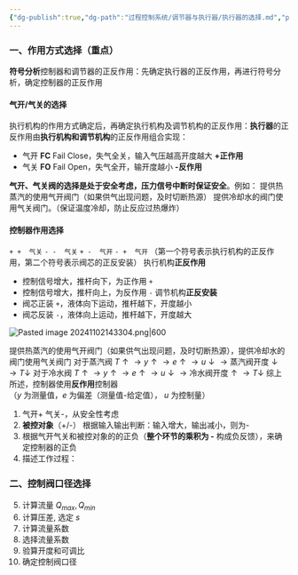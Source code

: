 ```yaml
---
{"dg-publish":true,"dg-path":"过程控制系统/调节器与执行器/执行器的选择.md","permalink":"/过程控制系统/调节器与执行器/执行器的选择/","dgPassFrontmatter":true,"noteIcon":"","created":"2024-11-01T19:53:50.000+08:00","updated":"2025-03-17T10:41:42.000+08:00"}
---
```



### 一、作用方式选择（重点）
**符号分析**控制器和调节器的正反作用：先确定执行器的正反作用，再进行符号分析，确定控制器的正反作用

#### 气开/气关的选择
执行机构的作用方式确定后，再确定执行机构及调节机构的正反作用：**执行器**的正反作用由**执行机构和调节机构**的正反作用组合实现：
- 气开 **FC** Fail Close，失气全关，输入气压越高开度越大 **+正作用**
- 气关 **FO** Fail Open，失气全开，输开度越小       **-反作用**

**气开、气关阀的选择是处于安全考虑，压力信号中断时保证安全**。例如：
提供热蒸汽的使用气开阀门（如果供气出现问题，及时切断热源）
提供冷却水的阀门使用气关阀门。（保证温度冷却，防止反应过热爆炸）

#### 控制器作用选择
`+ +  气关`    `- -  气关`   `+ -  气开`   `- +  气开`
（第一个符号表示执行机构的正反作用，第二个符号表示阀芯的正反安装）
执行机构**正反作用**
- 控制信号增大，推杆向下，为正作用 `+`
- 控制信号增大，推杆向上，为反作用 `-`
调节机构**正反安装**
- 阀芯正装 `+`，液体向下运动，推杆越下，开度越小
- 阀芯反装 `-`，液体向上运动，推杆越下，开度越大

![Pasted image 20241102143304.png|600](/img/user/Functional%20files/Photo%20Resources/Pasted%20image%2020241102143304.png)

提供热蒸汽的使用气开阀门（如果供气出现问题，及时切断热源），提供冷却水的阀门使用气关阀门
对于蒸汽阀 $T \uparrow \to y\uparrow\to e\uparrow\to u \downarrow  \to \text{蒸汽阀开度}\downarrow \to T\downarrow$
对于冷水阀 $T \uparrow \to y\uparrow\to e\uparrow\to u \downarrow  \to \text{冷水阀开度}\uparrow \to T\downarrow$
综上所述，控制器使用**反作用**控制器  
（$y$ 为测量值，$e$ 为偏差（测量值-给定值）， $u$ 为控制量）




1. 气开+ 气关-，从安全性考虑
2. **被控对象**（+/-）    根据输入输出判断：输入增大，输出减小，则为- 
3. 根据气开气关和被控对象的的正负（**整个环节的乘积为 -**  构成负反馈），来确定控制器的正负
4. 描述工作过程：


### 二、控制阀口径选择 
5. 计算流量 $Q_{max},Q_{min}$
6. 计算压差, 选定 $s$
7. 计算流量系数
8. 选择流量系数
9. 验算开度和可调比
10. 确定控制阀口径

